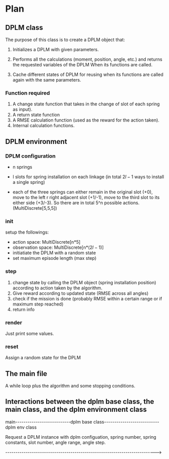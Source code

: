 # Plan

## DPLM class

The purpose of this class is to create a DPLM object that:

1. Initializes a DPLM with given parameters.

2. Performs all the calculations (moment, position, angle, etc.) and returns the requested variables of the DPLM When its functions are called.

3. Cache different states of DPLM for reusing when its functions are called again with the same parameters.

### Function required

1. A change state function that takes in the change of slot of each spring as input).
2. A return state function
3. A RMSE calculation function (used as the reward for the action taken).
4. Internal calculation functions.

## DPLM environment

### DPLM configuration

- n springs
- l slots for spring installation on each linkage (in total $2l-1$ ways to install a single spring)

- each of the three springs can either remain in the original slot (+0), move to the left r right adjacent slot (+1/-1), move to the third slot to its either side (+3/-3). So there are in total 5^n possible actions. (MultiDiscrete[5,5,5]) 
  
### init

setup the followings:

- action space: MultiDiscrete[n*5]
- observation space: MultiDiscrete[n*($2l-1$)]
- initiatiate the DPLM with a random state
- set maximum episode length (max step)

### step

1. change state by calling the DPLM object (spring installation position) according to action taken by the algorithm.
2. Give reward according to updated state (RMSE across all angles)
3. check if the mission is done (probably RMSE within a certain range or if maximum step reached)
4. return info

### render

Just print some values.

### reset

Assign a random state for the DPLM

## The main file

A while loop plus the algorithm and some stopping conditions.

## Interactions between the dplm base class, the main class, and the dplm environment class

main---------------------------dplm base class---------------------------dplm env class

Request a DPLM instance with dplm configuation, spring number, spring constants, slot number, angle range, angle step.

-------------------------------------------------------------------------->

